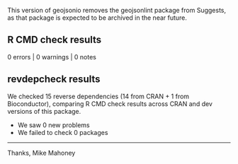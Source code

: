 This version of geojsonio removes the geojsonlint package from Suggests,
as that package is expected to be archived in the near future.

## R CMD check results

0 errors | 0 warnings | 0 notes

## revdepcheck results

We checked 15 reverse dependencies (14 from CRAN + 1 from Bioconductor), comparing R CMD check results across CRAN and dev versions of this package.

 * We saw 0 new problems
 * We failed to check 0 packages

-------

Thanks,
Mike Mahoney
